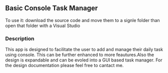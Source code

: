 <h2>Basic Console Task Manager</h2>
<p>To use it: download the source code and move them to a signle folder than open that folder with a Visual Studio</p>
<h3>Description</h3>
<p>This app is designed to facilitate the user to add and manage their daily task using console. This can be further enhanced to more feautures.Also the design is expandable and can be evoled into a GUI based task manager. For the design documentation please feel free to cantact me.</p>
